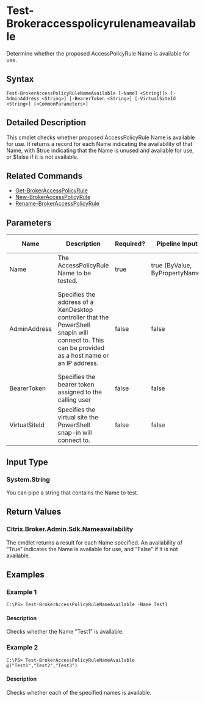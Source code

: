 ﻿
# Test-Brokeraccesspolicyrulenameavailable
Determine whether the proposed AccessPolicyRule Name is available for use.
## Syntax
```
Test-BrokerAccessPolicyRuleNameAvailable [-Name] <String[]> [-AdminAddress <String>] [-BearerToken <String>] [-VirtualSiteId <String>] [<CommonParameters>]
```
## Detailed Description
This cmdlet checks whether proposed AccessPolicyRule Name is available for use. It returns a record for each Name indicating the availability of that Name, with \$true indicating that the Name is unused and available for use, or \$false if it is not available.


## Related Commands

* [Get-BrokerAccessPolicyRule](../Get-BrokerAccessPolicyRule/)
* [New-BrokerAccessPolicyRule](../New-BrokerAccessPolicyRule/)
* [Rename-BrokerAccessPolicyRule](../Rename-BrokerAccessPolicyRule/)
## Parameters
| Name   | Description | Required? | Pipeline Input | Default Value |
| --- | --- | --- | --- | --- |
| Name | The AccessPolicyRule Name to be tested. | true | true (ByValue, ByPropertyName) |  |
| AdminAddress | Specifies the address of a XenDesktop controller that the PowerShell snapin will connect to. This can be provided as a host name or an IP address. | false | false | Localhost. Once a value is provided by any cmdlet, this value will become the default. |
| BearerToken | Specifies the bearer token assigned to the calling user | false | false |  |
| VirtualSiteId | Specifies the virtual site the PowerShell snap-in will connect to. | false | false |  |

## Input Type

### System.String
You can pipe a string that contains the Name to test.
## Return Values

### Citrix.Broker.Admin.Sdk.Nameavailability
The cmdlet returns a result for each Name specified. An availability of "True" indicates the Name is available for use, and "False" if it is not available.
## Examples

### Example 1
```
C:\PS> Test-BrokerAccessPolicyRuleNameAvailable -Name Test1
```
#### Description
Checks whether the Name "Test1" is available.
### Example 2
```
C:\PS> Test-BrokerAccessPolicyRuleNameAvailable @("Test1","Test2","Test3")
```
#### Description
Checks whether each of the specified names is available.
